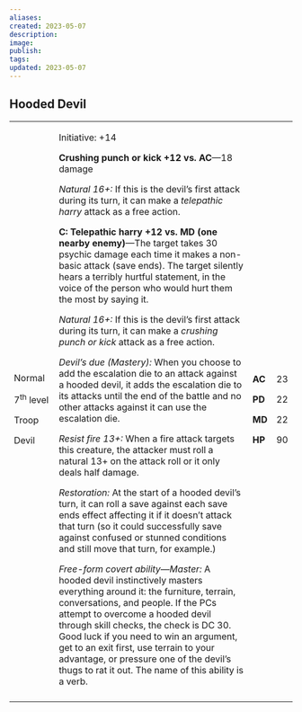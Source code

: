 ```yaml
---
aliases: 
created: 2023-05-07
description: 
image: 
publish: 
tags: 
updated: 2023-05-07
---
```


## Hooded Devil

<table>
<colgroup>
<col style="width: 16%" />
<col style="width: 72%" />
<col style="width: 5%" />
<col style="width: 5%" />
</colgroup>
<tbody>
<tr class="odd">
<td><p>Normal</p>
<p>7<sup>th</sup> level</p>
<p>Troop</p>
<p>Devil</p></td>
<td><p>Initiative: +14</p>
<p><strong>Crushing punch or kick +12 vs. AC</strong>—18 damage</p>
<p><em>Natural 16+:</em> If this is the devil’s first attack during its
turn, it can make a <em>telepathic harry</em> attack as a free
action.</p>
<p><strong>C: Telepathic harry +12 vs. MD (one nearby
enemy)</strong>—The target takes 30 psychic damage each time it makes a
non-basic attack (save ends). The target silently hears a terribly
hurtful statement, in the voice of the person who would hurt them the
most by saying it.</p>
<p><em>Natural 16+:</em> If this is the devil’s first attack during its
turn, it can make a <em>crushing punch or kick</em> attack as a free
action.</p>
<p><em>Devil’s due (Mastery):</em> When you choose to add the escalation
die to an attack against a hooded devil, it adds the escalation die to
its attacks until the end of the battle and no other attacks against it
can use the escalation die.</p>
<p><em>Resist fire 13+:</em> When a fire attack targets this creature,
the attacker must roll a natural 13+ on the attack roll or it only deals
half damage.</p>
<p><em>Restoration:</em> At the start of a hooded devil’s turn, it can
roll a save against each save ends effect affecting it if it doesn’t
attack that turn (so it could successfully save against confused or
stunned conditions and still move that turn, for example.)</p>
<p><em>Free-form covert ability—Master:</em> A hooded devil
instinctively masters everything around it: the furniture, terrain,
conversations, and people. If the PCs attempt to overcome a hooded devil
through skill checks, the check is DC 30. Good luck if you need to win
an argument, get to an exit first, use terrain to your advantage, or
pressure one of the devil’s thugs to rat it out. The name of this
ability is a verb.</p></td>
<td><p><strong>AC</strong></p>
<p><strong>PD</strong></p>
<p><strong>MD</strong></p>
<p><strong>HP</strong></p></td>
<td><p>23</p>
<p>22</p>
<p>22</p>
<p>90</p></td>
</tr>
<tr class="even">
<td></td>
<td></td>
<td></td>
<td></td>
</tr>
</tbody>
</table>

